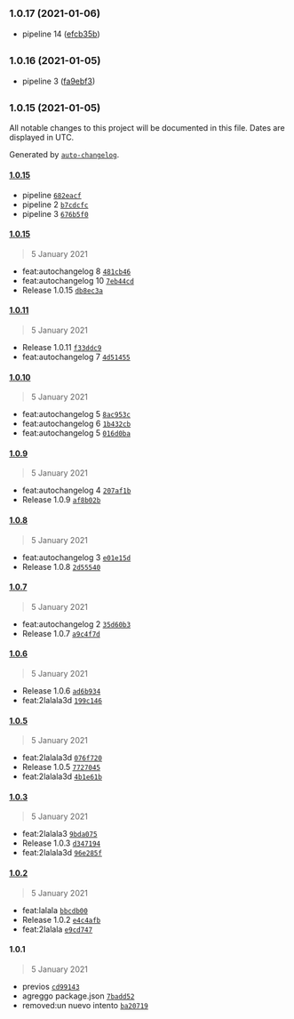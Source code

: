 ## <small>1.0.17 (2021-01-06)</small>

* pipeline 14 ([efcb35b](https://github.com/skykit-alejandrorodriguez/cd-pipeline/commit/efcb35b))

## <small>1.0.16 (2021-01-05)</small>

* pipeline 3 ([fa9ebf3](https://github.com/skykit-alejandrorodriguez/cd-pipeline/commit/fa9ebf3))

## <small>1.0.15 (2021-01-05)</small>

All notable changes to this project will be documented in this file. Dates are displayed in UTC.

Generated by [`auto-changelog`](https://github.com/CookPete/auto-changelog).

#### [1.0.15](https://github.com/skykit-alejandrorodriguez/cd-pipeline/compare/1.0.15...1.0.15)

- pipeline [`682eacf`](https://github.com/skykit-alejandrorodriguez/cd-pipeline/commit/682eacf751df6d5741c5c0f80284da846fba6bd2)
- pipeline 2 [`b7cdcfc`](https://github.com/skykit-alejandrorodriguez/cd-pipeline/commit/b7cdcfc48129f8fa501fe87c93d642dec8793c89)
- pipeline 3 [`676b5f0`](https://github.com/skykit-alejandrorodriguez/cd-pipeline/commit/676b5f0c28cdccd13d99c61f868fbfa886b47f87)

#### [1.0.15](https://github.com/skykit-alejandrorodriguez/cd-pipeline/compare/1.0.11...1.0.15)

> 5 January 2021

- feat:autochangelog 8 [`481cb46`](https://github.com/skykit-alejandrorodriguez/cd-pipeline/commit/481cb46936446f2f9dfbd8a82aec1dd653409a86)
- feat:autochangelog 10 [`7eb44cd`](https://github.com/skykit-alejandrorodriguez/cd-pipeline/commit/7eb44cd25287f423e859ad276c4b48c0a44c7d9b)
- Release 1.0.15 [`db8ec3a`](https://github.com/skykit-alejandrorodriguez/cd-pipeline/commit/db8ec3aaadd86b188725b37efffed8232acc1603)

#### [1.0.11](https://github.com/skykit-alejandrorodriguez/cd-pipeline/compare/1.0.10...1.0.11)

> 5 January 2021

- Release 1.0.11 [`f33ddc9`](https://github.com/skykit-alejandrorodriguez/cd-pipeline/commit/f33ddc9d08953c2a0e617a8fc684ab2f204fb585)
- feat:autochangelog 7 [`4d51455`](https://github.com/skykit-alejandrorodriguez/cd-pipeline/commit/4d514551a9695c43e71835e146b04198d4240c44)

#### [1.0.10](https://github.com/skykit-alejandrorodriguez/cd-pipeline/compare/1.0.9...1.0.10)

> 5 January 2021

- feat:autochangelog 5 [`8ac953c`](https://github.com/skykit-alejandrorodriguez/cd-pipeline/commit/8ac953c38214c2267d29b14f0db92580b65ba1ba)
- feat:autochangelog 6 [`1b432cb`](https://github.com/skykit-alejandrorodriguez/cd-pipeline/commit/1b432cba50dd6766605249df01ad9920ed1f0bf8)
- feat:autochangelog 5 [`016d0ba`](https://github.com/skykit-alejandrorodriguez/cd-pipeline/commit/016d0ba20a8c9a0e8b557c387c6c307c8df6eedb)

#### [1.0.9](https://github.com/skykit-alejandrorodriguez/cd-pipeline/compare/1.0.8...1.0.9)

> 5 January 2021

- feat:autochangelog 4 [`207af1b`](https://github.com/skykit-alejandrorodriguez/cd-pipeline/commit/207af1b3dcbb783c379acdd7a59298e7ea29780d)
- Release 1.0.9 [`af8b02b`](https://github.com/skykit-alejandrorodriguez/cd-pipeline/commit/af8b02b432c5fa0a7b3f9dfc81299db17f89a00d)

#### [1.0.8](https://github.com/skykit-alejandrorodriguez/cd-pipeline/compare/1.0.7...1.0.8)

> 5 January 2021

- feat:autochangelog 3 [`e01e15d`](https://github.com/skykit-alejandrorodriguez/cd-pipeline/commit/e01e15db1b358cd9e4c54712141d08d34342c51a)
- Release 1.0.8 [`2d55540`](https://github.com/skykit-alejandrorodriguez/cd-pipeline/commit/2d555402da05766853f9a00c50719568273721d1)

#### [1.0.7](https://github.com/skykit-alejandrorodriguez/cd-pipeline/compare/1.0.6...1.0.7)

> 5 January 2021

- feat:autochangelog 2 [`35d60b3`](https://github.com/skykit-alejandrorodriguez/cd-pipeline/commit/35d60b35f9d9bd52c91365ce1cebe96cb3373563)
- Release 1.0.7 [`a9c4f7d`](https://github.com/skykit-alejandrorodriguez/cd-pipeline/commit/a9c4f7dc670561c214e6b0affcab77ea229cc863)

#### [1.0.6](https://github.com/skykit-alejandrorodriguez/cd-pipeline/compare/1.0.5...1.0.6)

> 5 January 2021

- Release 1.0.6 [`ad6b934`](https://github.com/skykit-alejandrorodriguez/cd-pipeline/commit/ad6b934e0615ecc95bf6f519f424fefe2d9db0ba)
- feat:2lalala3d [`199c146`](https://github.com/skykit-alejandrorodriguez/cd-pipeline/commit/199c1464686ca670c633b39b211711ca13c37720)

#### [1.0.5](https://github.com/skykit-alejandrorodriguez/cd-pipeline/compare/1.0.3...1.0.5)

> 5 January 2021

- feat:2lalala3d [`076f720`](https://github.com/skykit-alejandrorodriguez/cd-pipeline/commit/076f7209cd2a42f537b9260596157373a3464b0b)
- Release 1.0.5 [`7727045`](https://github.com/skykit-alejandrorodriguez/cd-pipeline/commit/77270452565faa2c6fb61561969df60aea682c59)
- feat:2lalala3d [`4b1e61b`](https://github.com/skykit-alejandrorodriguez/cd-pipeline/commit/4b1e61b549da06e1577d3aa36a93d92184e444cf)

#### [1.0.3](https://github.com/skykit-alejandrorodriguez/cd-pipeline/compare/1.0.2...1.0.3)

> 5 January 2021

- feat:2lalala3 [`9bda075`](https://github.com/skykit-alejandrorodriguez/cd-pipeline/commit/9bda075fc7e530f7fe51a509b4b9404660edf063)
- Release 1.0.3 [`d347194`](https://github.com/skykit-alejandrorodriguez/cd-pipeline/commit/d3471947a5a7b0ec4324f7a790ef6ff87b045bdd)
- feat:2lalala3d [`96e285f`](https://github.com/skykit-alejandrorodriguez/cd-pipeline/commit/96e285fe6897945b42db53334bb7277cf1194a15)

#### [1.0.2](https://github.com/skykit-alejandrorodriguez/cd-pipeline/compare/1.0.1...1.0.2)

> 5 January 2021

- feat:lalala [`bbcdb00`](https://github.com/skykit-alejandrorodriguez/cd-pipeline/commit/bbcdb00043c8d8dea49962bface074162d3b346f)
- Release 1.0.2 [`e4c4afb`](https://github.com/skykit-alejandrorodriguez/cd-pipeline/commit/e4c4afba4f9ceab8501f156064fccf9a4c5e1e33)
- feat:2lalala [`e9cd747`](https://github.com/skykit-alejandrorodriguez/cd-pipeline/commit/e9cd7475c8c27bdc22d0791c20dcb95fb238b8db)

#### 1.0.1

> 5 January 2021

- previos [`cd99143`](https://github.com/skykit-alejandrorodriguez/cd-pipeline/commit/cd99143209ffd3a80c890c526345d943a00872bf)
- agreggo package.json [`7badd52`](https://github.com/skykit-alejandrorodriguez/cd-pipeline/commit/7badd52839bd32464596b37c31b3618c6e57004a)
- removed:un nuevo intento [`ba20719`](https://github.com/skykit-alejandrorodriguez/cd-pipeline/commit/ba207197249bcd155f88483f26f77ec202208a9e)
